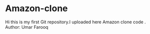 # Amazon-clone
Hi this is my first Git repository.I uploaded here Amazon clone code .
Author: Umar Farooq
